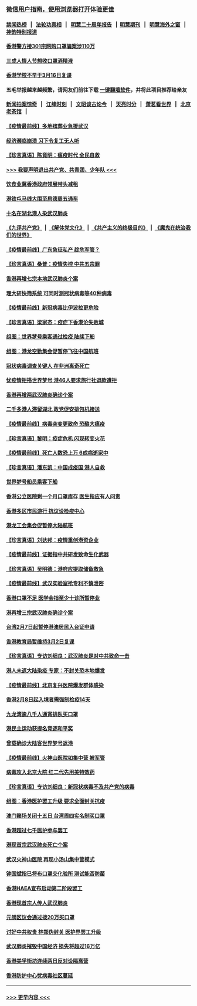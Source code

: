 ### [微信用户指南，使用浏览器打开体验更佳](https://github.com/gfw-breaker/banned-news1/blob/master/indexes/wechat-guide.md?t=0)
#### [禁闻热榜](热点新闻.md?t=0)  &nbsp;&nbsp;|&nbsp;&nbsp; [法轮功真相](https://github.com/gfw-breaker/truth/blob/master/README.md?t=0) &nbsp;&nbsp;|&nbsp;&nbsp; [明慧二十周年报告](https://github.com/gfw-breaker/mh-reports/blob/master/README.md?t=0) &nbsp;&nbsp;|&nbsp;&nbsp;[明慧期刊](https://github.com/gfw-breaker/mh-qikan) &nbsp;&nbsp;|&nbsp;&nbsp; [明慧海外之窗](https://github.com/gfw-breaker/mh-news/blob/master/README.md?t=0) &nbsp;&nbsp;|&nbsp;&nbsp; [神韵特别报道](https://github.com/gfw-breaker/mh-news/blob/master/shenyun.md?t=0)
#### [香港警方接301宗网购口罩骗案涉110万](../pages/nsc415/n11867572.md?t=02141022) 
#### [三成人情人节想收口罩酒精液](../pages/nsc415/n11867523.md?t=02141022) 
#### [香港学校不早于3月16日复课](../pages/nsc415/n11867498.md?t=02141022) 
#### 五毛举报越来越频繁，请网友们前往下载 [一键翻墙软件](https://github.com/gfw-breaker/ssr-accounts)，并将此项目推荐给亲友
#### [新闻拍案惊奇](https://github.com/gfw-breaker/banned-news1/blob/master/pages/link4.md) &nbsp;&nbsp;|&nbsp;&nbsp; [江峰时刻](https://github.com/gfw-breaker/banned-news1/blob/master/pages/link4.md) &nbsp;&nbsp;|&nbsp;&nbsp; [文昭谈古论今](https://github.com/gfw-breaker/banned-news1/blob/master/pages/link4.md) &nbsp;&nbsp;|&nbsp;&nbsp; [天亮时分](https://github.com/gfw-breaker/banned-news1/blob/master/pages/link4.md) &nbsp;&nbsp;|&nbsp;&nbsp; [萧茗看世界](https://github.com/gfw-breaker/banned-news1/blob/master/pages/link4.md) &nbsp;&nbsp;|&nbsp;&nbsp; [北京老茶馆](https://github.com/gfw-breaker/banned-news1/blob/master/pages/link4.md) &nbsp;&nbsp;|&nbsp;&nbsp; 
#### [【疫情最前线】多地殡葬业急援武汉](../pages/nsc415/n11866914.md?t=02141022) 
#### [经济濒临崩溃 习下令复工无人听](../pages/nsc415/n11867269.md?t=02141022) 
#### [【珍言真语】陈竟明：瘟疫时代 全民自救](../pages/nsc415/n11866765.md?t=02141022) 
#### [>>> 我要声明退出共产党、共青团、少年队 <<<](https://github.com/begood0513/goodnews/blob/master/quit/letter.md) 
#### [饮食业冀香港政府领展带头减租](../pages/nsc415/n11864876.md?t=02141022) 
#### [港铁屯马线大围至启德周五通车](../pages/nsc415/n11864842.md?t=02141022) 
#### [十名在湖北港人染武汉肺炎](../pages/nsc415/n11864807.md?t=02141022) 
#### [《九评共产党》](https://github.com/begood0513/9ping.md/blob/master/README.md) &nbsp;|&nbsp; [《解体党文化》](../../../../jtdwh.md/blob/master/README.md)  &nbsp;|&nbsp; [《共产主义的终极目的》](../../../../gczydzjmd.md/blob/master/README.md) &nbsp;|&nbsp; [《魔鬼在统治我们的世界》](../../../../mgztzwmdsj.md/blob/master/README.md) 
#### [【疫情最前线】广东急征私产 趁危军管？](../pages/nsc415/n11864205.md?t=02141022) 
#### [【珍言真语】桑普：疫情失控 中共五宗罪](../pages/nsc415/n11864157.md?t=02141022) 
#### [香港再增七宗本地武汉肺炎个案](../pages/nsc415/n11862405.md?t=02141022) 
#### [理大研快筛系统 可同时测冠状病毒等40种病毒](../pages/nsc415/n11862376.md?t=02141022) 
#### [【疫情最前线】新冠病毒比伊波拉更危险](../pages/nsc415/n11862199.md?t=02141022) 
#### [【珍言真语】梁家杰：疫症下香港沦失败城](../pages/nsc415/n11861588.md?t=02141022) 
#### [组图：世界梦号乘客通过检疫 陆续下船](../pages/nsc415/n11858302.md?t=02141022) 
#### [组图：港龙空勤集会促暂停飞往中国航班](../pages/nsc415/n11858190.md?t=02141022) 
#### [冠状病毒调查关键人 在非洲离奇死亡](../pages/nsc415/n11859798.md?t=02141022) 
#### [忧疫情拒搭世界梦号 港46人要求旅行社退款遭拒](../pages/nsc415/n11859849.md?t=02141022) 
#### [香港再增两武汉肺炎确诊个案](../pages/nsc415/n11859833.md?t=02141022) 
#### [二千多港人滞留湖北 政党促安排包机接送](../pages/nsc415/n11859831.md?t=02141022) 
#### [【疫情最前线】病毒突变更致命 恐酿大瘟疫](../pages/nsc415/n11859604.md?t=02141022) 
#### [【珍言真语】黎明：疫症危机 闪现转变火花](../pages/nsc415/n11859199.md?t=02141022) 
#### [【疫情最前线】死亡人数恐上万 6成病逝家中](../pages/nsc415/n11856687.md?t=02141022) 
#### [【珍言真语】潘东凯：中国成疫国 港人自救](../pages/nsc415/n11856962.md?t=02141022) 
#### [世界梦号船员乘客下船](../pages/nsc415/n11856883.md?t=02141022) 
#### [香港公立医院剩一个月口罩库存 医生指应有人问责](../pages/nsc415/n11856875.md?t=02141022) 
#### [香港多区市民游行 抗议设检疫中心](../pages/nsc415/n11856866.md?t=02141022) 
#### [港龙工会集会促暂停大陆航班](../pages/nsc415/n11856840.md?t=02141022) 
#### [【珍言真语】刘达邦：疫情重创港资企业](../pages/nsc415/n11854274.md?t=02141022) 
#### [【疫情最前线】证据指中共研发致命生化武器](../pages/nsc415/n11853087.md?t=02141022) 
#### [【珍言真语】吴明德：港府应提取储备救急](../pages/nsc415/n11852734.md?t=02141022) 
#### [【疫情最前线】武汉实验室抢专利不慎泄密](../pages/nsc415/n11850310.md?t=02141022) 
#### [香港口罩不足 医学会指至少十诊所暂停业](../pages/nsc415/n11850301.md?t=02141022) 
#### [港再增三宗武汉肺炎确诊个案](../pages/nsc415/n11850328.md?t=02141022) 
#### [台湾2月7日起暂停港澳居民入台证申请](../pages/nsc415/n11850304.md?t=02141022) 
#### [香港教育局暂维持3月2日复课](../pages/nsc415/n11850260.md?t=02141022) 
#### [【珍言真语】专访刘细良：武汉肺炎是对中共致命一击](../pages/nsc415/n11849934.md?t=02141022) 
#### [港人未返大陆染疫 专家：不封关恐本地爆发](../pages/nsc415/n11848021.md?t=02141022) 
#### [【疫情最前线】北京复兴医院爆发群体感染](../pages/nsc415/n11847626.md?t=02141022) 
#### [香港2月8日起入境者需强制检疫14天](../pages/nsc415/n11847658.md?t=02141022) 
#### [九龙湾逾八千人通宵排队买口罩](../pages/nsc415/n11847647.md?t=02141022) 
#### [港民主运动获提名竞逐和平奖](../pages/nsc415/n11847633.md?t=02141022) 
#### [曾载确诊大陆客世界梦号返港](../pages/nsc415/n11847608.md?t=02141022) 
#### [【疫情最前线】火神山医院如集中营 被军管](../pages/nsc415/n11847524.md?t=02141022) 
#### [病毒攻入北京大院 红二代先用美特效药](../pages/nsc415/n11847427.md?t=02141022) 
#### [【珍言真语】专访刘细良：新冠状病毒不及共产党的病毒](../pages/nsc415/n11847164.md?t=02141022) 
#### [组图：香港医护罢工升级 要求全面封关抗疫](../pages/nsc415/n11844107.md?t=02141022) 
#### [澳门赌场关闭十五日 台湾周四实名制买口罩](../pages/nsc415/n11845083.md?t=02141022) 
#### [香港超过七千医护参与罢工](../pages/nsc415/n11845051.md?t=02141022) 
#### [港现首宗武汉肺炎死亡个案](../pages/nsc415/n11844998.md?t=02141022) 
#### [武汉火神山医院 再现小汤山集中营模式](../pages/nsc415/n11844763.md?t=02141022) 
#### [钟国斌指已将布口罩交化验所 测试能否防菌](../pages/nsc415/n11842783.md?t=02141022) 
#### [香港HAEA宣布启动第二阶段罢工](../pages/nsc415/n11842723.md?t=02141022) 
#### [香港现首宗人传人武汉肺炎](../pages/nsc415/n11842766.md?t=02141022) 
#### [元朗区议会通过拨20万买口罩](../pages/nsc415/n11842754.md?t=02141022) 
#### [讨好中共权贵 林郑伪封关 医护界罢工升级](../pages/nsc415/n11842359.md?t=02141022) 
#### [武汉肺炎摧毁中国经济 损失将超过16万亿](../pages/nsc415/n11839723.md?t=02141022) 
#### [香港美孚街坊连续两日反对设隔离营](../pages/nsc415/n11839962.md?t=02141022) 
#### [香港防护中心忧病毒社区蔓延](../pages/nsc415/n11839933.md?t=02141022) 

----
#### [ >>> 更早内容 <<< ](../indexes/nsc415-earlier.md)
